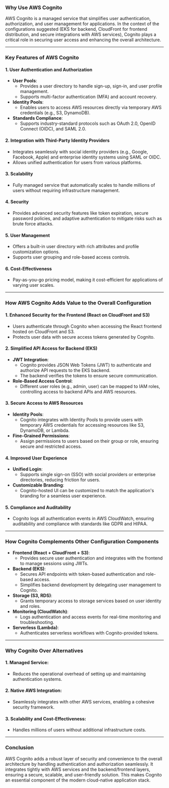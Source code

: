 ### **Why Use AWS Cognito**

AWS Cognito is a managed service that simplifies user authentication, authorization, and user management for applications. In the context of the configurations suggested (EKS for backend, CloudFront for frontend distribution, and secure integrations with AWS services), Cognito plays a critical role in securing user access and enhancing the overall architecture.

---

### **Key Features of AWS Cognito**

#### **1. User Authentication and Authorization**
- **User Pools**:
  - Provides a user directory to handle sign-up, sign-in, and user profile management.
  - Supports multi-factor authentication (MFA) and account recovery.
- **Identity Pools**:
  - Enables users to access AWS resources directly via temporary AWS credentials (e.g., S3, DynamoDB).
- **Standards Compliance**:
  - Supports industry-standard protocols such as OAuth 2.0, OpenID Connect (OIDC), and SAML 2.0.

#### **2. Integration with Third-Party Identity Providers**
- Integrates seamlessly with social identity providers (e.g., Google, Facebook, Apple) and enterprise identity systems using SAML or OIDC.
- Allows unified authentication for users from various platforms.

#### **3. Scalability**
- Fully managed service that automatically scales to handle millions of users without requiring infrastructure management.

#### **4. Security**
- Provides advanced security features like token expiration, secure password policies, and adaptive authentication to mitigate risks such as brute force attacks.

#### **5. User Management**
- Offers a built-in user directory with rich attributes and profile customization options.
- Supports user grouping and role-based access controls.

#### **6. Cost-Effectiveness**
- Pay-as-you-go pricing model, making it cost-efficient for applications of varying user scales.

---

### **How AWS Cognito Adds Value to the Overall Configuration**

#### **1. Enhanced Security for the Frontend (React on CloudFront and S3)**
- Users authenticate through Cognito when accessing the React frontend hosted on CloudFront and S3.
- Protects user data with secure access tokens generated by Cognito.

#### **2. Simplified API Access for Backend (EKS)**
- **JWT Integration**:
  - Cognito provides JSON Web Tokens (JWT) to authenticate and authorize API requests to the EKS backend.
  - The backend verifies the tokens to ensure secure communication.
- **Role-Based Access Control**:
  - Different user roles (e.g., admin, user) can be mapped to IAM roles, controlling access to backend APIs and AWS resources.

#### **3. Secure Access to AWS Resources**
- **Identity Pools**:
  - Cognito integrates with Identity Pools to provide users with temporary AWS credentials for accessing resources like S3, DynamoDB, or Lambda.
- **Fine-Grained Permissions**:
  - Assign permissions to users based on their group or role, ensuring secure and restricted access.

#### **4. Improved User Experience**
- **Unified Login**:
  - Supports single sign-on (SSO) with social providers or enterprise directories, reducing friction for users.
- **Customizable Branding**:
  - Cognito-hosted UI can be customized to match the application's branding for a seamless user experience.

#### **5. Compliance and Auditability**
- Cognito logs all authentication events in AWS CloudWatch, ensuring auditability and compliance with standards like GDPR and HIPAA.

---

### **How Cognito Complements Other Configuration Components**

- **Frontend (React + CloudFront + S3)**:
  - Provides secure user authentication and integrates with the frontend to manage sessions using JWTs.
- **Backend (EKS)**:
  - Secures API endpoints with token-based authentication and role-based access.
  - Simplifies backend development by delegating user management to Cognito.
- **Storage (S3, RDS)**:
  - Grants temporary access to storage services based on user identity and roles.
- **Monitoring (CloudWatch)**:
  - Logs authentication and access events for real-time monitoring and troubleshooting.
- **Serverless (Lambda)**:
  - Authenticates serverless workflows with Cognito-provided tokens.

---

### **Why Cognito Over Alternatives**

#### **1. Managed Service**:
   - Reduces the operational overhead of setting up and maintaining authentication systems.

#### **2. Native AWS Integration**:
   - Seamlessly integrates with other AWS services, enabling a cohesive security framework.

#### **3. Scalability and Cost-Effectiveness**:
   - Handles millions of users without additional infrastructure costs.

---

### **Conclusion**

AWS Cognito adds a robust layer of security and convenience to the overall architecture by handling authentication and authorization seamlessly. It integrates tightly with AWS services and the backend/frontend layers, ensuring a secure, scalable, and user-friendly solution. This makes Cognito an essential component of the modern cloud-native application stack.
